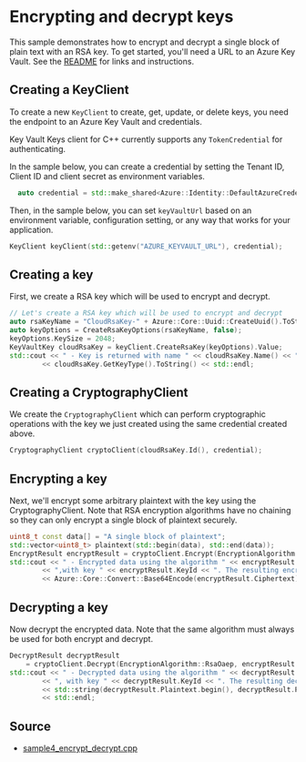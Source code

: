 # Encrypting and decrypt keys

This sample demonstrates how to encrypt and decrypt a single block of plain text with an RSA key.
To get started, you'll need a URL to an Azure Key Vault. See the [README](https://github.com/Azure/azure-sdk-for-cpp/blob/main/sdk/keyvault/azure-security-keyvault-keys/README.md) for links and instructions.

## Creating a KeyClient

To create a new `KeyClient` to create, get, update, or delete keys, you need the endpoint to an Azure Key Vault and credentials.

Key Vault Keys client for C++ currently supports any `TokenCredential` for authenticating.

In the sample below, you can create a credential by setting the Tenant ID, Client ID and client secret as environment variables.

```cpp Snippet:KeysSample1CreateCredential
  auto credential = std::make_shared<Azure::Identity::DefaultAzureCredential>();
```

Then, in the sample below, you can set `keyVaultUrl` based on an environment variable, configuration setting, or any way that works for your application.

```cpp Snippet:KeysSample1KeyClient
KeyClient keyClient(std::getenv("AZURE_KEYVAULT_URL"), credential);
```

## Creating a key

First, we create a RSA key which will be used to encrypt and decrypt.

```cpp
// Let's create a RSA key which will be used to encrypt and decrypt
auto rsaKeyName = "CloudRsaKey-" + Azure::Core::Uuid::CreateUuid().ToString();
auto keyOptions = CreateRsaKeyOptions(rsaKeyName, false);
keyOptions.KeySize = 2048;
KeyVaultKey cloudRsaKey = keyClient.CreateRsaKey(keyOptions).Value;
std::cout << " - Key is returned with name " << cloudRsaKey.Name() << " and type "
        << cloudRsaKey.GetKeyType().ToString() << std::endl;
```

## Creating a CryptographyClient

We create the `CryptographyClient` which can perform cryptographic operations with the key we just created using the same credential created above.

```cpp
CryptographyClient cryptoClient(cloudRsaKey.Id(), credential);
```

## Encrypting a key

Next, we'll encrypt some arbitrary plaintext with the key using the CryptographyClient.
Note that RSA encryption algorithms have no chaining so they can only encrypt a single block of plaintext securely.

```cpp
uint8_t const data[] = "A single block of plaintext";
std::vector<uint8_t> plaintext(std::begin(data), std::end(data));
EncryptResult encryptResult = cryptoClient.Encrypt(EncryptionAlgorithm::RsaOaep, plaintext);
std::cout << " - Encrypted data using the algorithm " << encryptResult.Algorithm.ToString()
        << ",with key " << encryptResult.KeyId << ". The resulting encrypted data is: "
        << Azure::Core::Convert::Base64Encode(encryptResult.Ciphertext) << std::endl;
```

## Decrypting a key

Now decrypt the encrypted data. Note that the same algorithm must always be used for both encrypt and decrypt.

```cpp
DecryptResult decryptResult
    = cryptoClient.Decrypt(EncryptionAlgorithm::RsaOaep, encryptResult.Ciphertext);
std::cout << " - Decrypted data using the algorithm " << decryptResult.Algorithm.ToString()
        << ", with key " << decryptResult.KeyId << ". The resulting decrypted data is: "
        << std::string(decryptResult.Plaintext.begin(), decryptResult.Plaintext.end())
        << std::endl;
```

## Source

- [sample4_encrypt_decrypt.cpp](https://github.com/Azure/azure-sdk-for-cpp/blob/main/sdk/keyvault/azure-security-keyvault-keys/samples/sample4_encrypt_decrypt/sample4_encrypt_decrypt.cpp)

[defaultazurecredential]: https://github.com/Azure/azure-sdk-for-cpp/blob/main/sdk/identity/azure-identity/README.md
